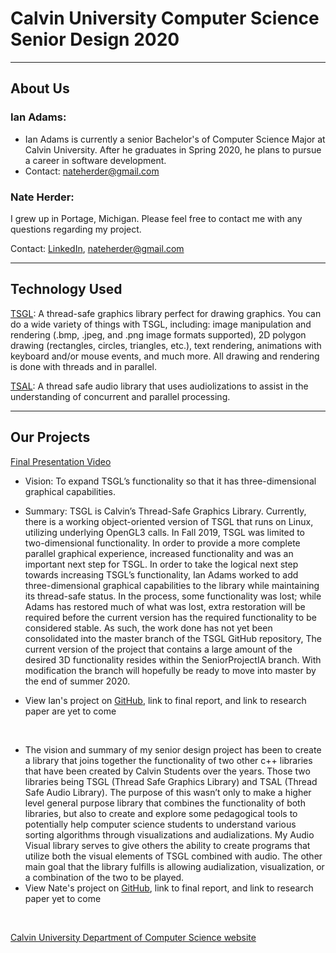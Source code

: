 # **Calvin University Computer Science Senior Design 2020**

***
## **About Us**

### Ian Adams:
+ Ian Adams is currently a senior Bachelor's of Computer Science Major at Calvin University. After he graduates in Spring 2020, he plans to pursue a career in software development.
+ Contact: [nateherder@gmail.com](mailto:ian.sam.adams@gmail.com) 

### Nate Herder:
I grew up in Portage, Michigan. Please feel free to contact me with any questions regarding my project.

Contact: [LinkedIn](https://www.linkedin.com/in/nathan-herder-3a361b150/), [nateherder@gmail.com](mailto:nateherder@gmail.com)

***
## **Technology Used**

[TSGL](https://github.com/Calvin-CS/TSGL): A thread-safe graphics library perfect for drawing graphics. You can do a wide variety of things with TSGL, including: image manipulation and rendering (.bmp, .jpeg, and .png image formats supported), 2D polygon drawing (rectangles, circles, triangles, etc.), text rendering, animations with keyboard and/or mouse events, and much more. All drawing and rendering is done with threads and in parallel.

[TSAL](https://github.com/Calvin-CS/TSAL): A thread safe audio library that uses audiolizations to assist in the understanding of concurrent and parallel processing.

***
## **Our Projects**

[Final Presentation Video](https://www.youtube.com)

+ Vision: To expand TSGL’s functionality so that it has three-dimensional graphical capabilities.

+ Summary: TSGL is Calvin’s Thread-Safe Graphics Library. Currently, there is a working object-oriented version of TSGL that runs on Linux, utilizing underlying OpenGL3 calls. In Fall 2019, TSGL was limited to two-dimensional functionality. In order to provide a more complete parallel graphical experience, increased functionality and was an important next step for TSGL.
In order to take the logical next step towards increasing TSGL’s functionality, Ian Adams worked to add three-dimensional graphical capabilities to the library while maintaining its thread-safe status. In the process, some functionality was lost; while Adams has restored much of what was lost, extra restoration will be required before the current version has the required functionality to be considered stable.
As such, the work done has not yet been consolidated into the master branch of the TSGL GitHub repository, The current version of the project that contains a large amount of the desired 3D functionality resides within the SeniorProjectIA branch. With modification the branch will hopefully be ready to move into master by the end of summer 2020.

+ View Ian's project on [GitHub](https://github.com/Calvin-CS/TSGL/tree/SeniorProjectIA), link to final report, and link to research paper are yet to come

&nbsp;

+ The vision and summary of my senior design project has been to create a library that joins together the functionality of two other c++ libraries that have been created by Calvin Students over the years. Those two libraries being TSGL (Thread Safe Graphics Library) and TSAL (Thread Safe Audio Library). The purpose of this wasn’t only to make a higher level general purpose library that combines the functionality of both libraries, but also to create and explore some pedagogical tools to potentially help computer science students to understand various sorting algorithms through visualizations and audializations.  My Audio Visual library serves to give others the ability to create programs that utilize both the visual elements of TSGL combined with audio. The other main goal that the library fulfills is allowing audialization, visualization, or a combination of the two to be played.
+ View Nate's project on [GitHub](https://github.com/CS-396-398-Calvin-2020-Ian-Nate/visualizations_audialization), link to final report, and link to research paper yet to come

&nbsp;

[Calvin University Department of Computer Science website](https://computing.calvin.edu)